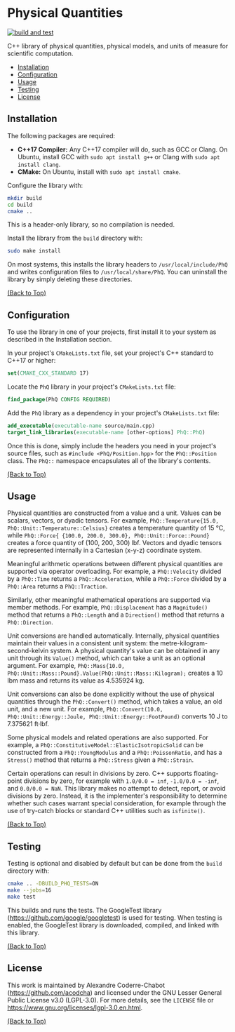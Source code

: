 # Physical Quantities

[![build and test](https://github.com/acodcha/physical-quantities/actions/workflows/build_and_test.yml/badge.svg?branch=main)](https://github.com/acodcha/physical-quantities/actions/workflows/build_and_test.yml)

C++ library of physical quantities, physical models, and units of measure for scientific computation.

- [Installation](#installation)
- [Configuration](#configuration)
- [Usage](#usage)
- [Testing](#testing)
- [License](#license)

## Installation

The following packages are required:

- **C++17 Compiler:** Any C++17 compiler will do, such as GCC or Clang. On Ubuntu, install GCC with `sudo apt install g++` or Clang with `sudo apt install clang`.
- **CMake:** On Ubuntu, install with `sudo apt install cmake`.

Configure the library with:

```bash
mkdir build
cd build
cmake ..
```

This is a header-only library, so no compilation is needed.

Install the library from the `build` directory with:

```bash
sudo make install
```

On most systems, this installs the library headers to `/usr/local/include/PhQ` and writes configuration files to `/usr/local/share/PhQ`. You can uninstall the library by simply deleting these directories.

[(Back to Top)](#physical-quantities)

## Configuration

To use the library in one of your projects, first install it to your system as described in the Installation section.

In your project's `CMakeLists.txt` file, set your project's C++ standard to C++17 or higher:

```cmake
set(CMAKE_CXX_STANDARD 17)
```

Locate the `PhQ` library in your project's `CMakeLists.txt` file:

```cmake
find_package(PhQ CONFIG REQUIRED)
```

Add the `PhQ` library as a dependency in your project's `CMakeLists.txt` file:

```cmake
add_executable(executable-name source/main.cpp)
target_link_libraries(executable-name [other-options] PhQ::PhQ)
```

Once this is done, simply include the headers you need in your project's source files, such as `#include <PhQ/Position.hpp>` for the `PhQ::Position` class. The `PhQ::` namespace encapsulates all of the library's contents.

[(Back to Top)](#physical-quantities)

## Usage

Physical quantities are constructed from a value and a unit. Values can be scalars, vectors, or dyadic tensors. For example, `PhQ::Temperature{15.0, PhQ::Unit::Temperature::Celsius}` creates a temperature quantity of 15 °C, while `PhQ::Force{ {100.0, 200.0, 300.0}, PhQ::Unit::Force::Pound}` creates a force quantity of (100, 200, 300) lbf. Vectors and dyadic tensors are represented internally in a Cartesian (x-y-z) coordinate system.

Meaningful arithmetic operations between different physical quantities are supported via operator overloading. For example, a `PhQ::Velocity` divided by a `PhQ::Time` returns a `PhQ::Acceleration`, while a `PhQ::Force` divided by a `PhQ::Area` returns a `PhQ::Traction`.

Similarly, other meaningful mathematical operations are supported via member methods. For example, `PhQ::Displacement` has a `Magnitude()` method that returns a `PhQ::Length` and a `Direction()` method that returns a `PhQ::Direction`.

Unit conversions are handled automatically. Internally, physical quantities maintain their values in a consistent unit system: the metre-kilogram-second-kelvin system. A physical quantity's value can be obtained in any unit through its `Value()` method, which can take a unit as an optional argument. For example, `PhQ::Mass{10.0, PhQ::Unit::Mass::Pound}.Value(PhQ::Unit::Mass::Kilogram);` creates a 10 lbm mass and returns its value as 4.535924 kg.

Unit conversions can also be done explicitly without the use of physical quantities through the `PhQ::Convert()` method, which takes a value, an old unit, and a new unit. For example, `PhQ::Convert(10.0, PhQ::Unit::Energy::Joule, PhQ::Unit::Energy::FootPound)` converts 10 J to 7.375621 ft·lbf.

Some physical models and related operations are also supported. For example, a `PhQ::ConstitutiveModel::ElasticIsotropicSolid` can be constructed from a `PhQ::YoungModulus` and a `PhQ::PoissonRatio`, and has a `Stress()` method that returns a `PhQ::Stress` given a `PhQ::Strain`.

Certain operations can result in divisions by zero. C++ supports floating-point divisions by zero, for example with `1.0/0.0 = inf`, `-1.0/0.0 = -inf`, and `0.0/0.0 = NaN`. This library makes no attempt to detect, report, or avoid divisions by zero. Instead, it is the implementer's responsibility to determine whether such cases warrant special consideration, for example through the use of try-catch blocks or standard C++ utilities such as `isfinite()`.

[(Back to Top)](#physical-quantities)

## Testing

Testing is optional and disabled by default but can be done from the `build` directory with:

```bash
cmake .. -DBUILD_PHQ_TESTS=ON
make --jobs=16
make test
```

This builds and runs the tests. The GoogleTest library (<https://github.com/google/googletest>) is used for testing. When testing is enabled, the GoogleTest library is downloaded, compiled, and linked with this library.

[(Back to Top)](#physical-quantities)

## License

This work is maintained by Alexandre Coderre-Chabot (<https://github.com/acodcha>) and licensed under the GNU Lesser General Public License v3.0 (LGPL-3.0). For more details, see the `LICENSE` file or <https://www.gnu.org/licenses/lgpl-3.0.en.html>.

[(Back to Top)](#physical-quantities)
